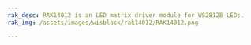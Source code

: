 ```yaml
---
rak_desc: RAK14012 is an LED matrix driver module for WS2812B LEDs.
rak_img: /assets/images/wisblock/rak14012/RAK14012.png

---
```


<rk-redirect to="/Product-Categories/WisBlock/RAK14012/Overview/" />